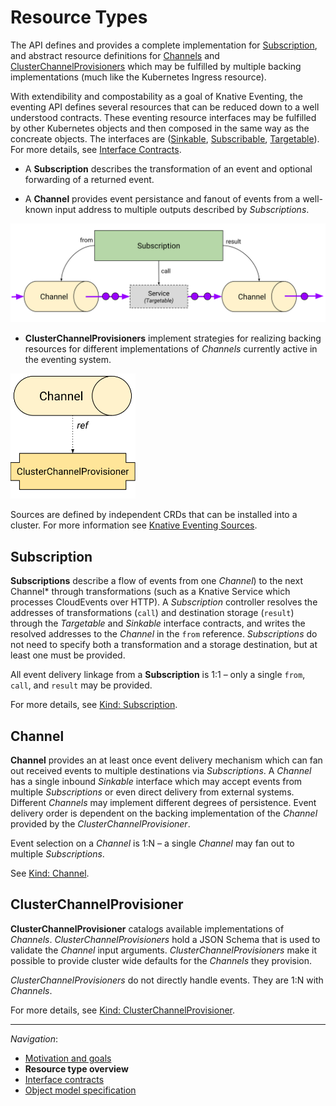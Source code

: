# Resource Types

The API defines and provides a complete implementation for
[Subscription](spec.md#kind-subscription), and abstract resource definitions
for [Channels](spec.md#kind-channel) and
[ClusterChannelProvisioners](spec.md#kind-cluster-channel-provisioner) which may
be fulfilled by multiple backing implementations (much like the Kubernetes
Ingress resource).

With extendibility and compostability as a goal of Knative Eventing, the
eventing API defines several resources that can be reduced down to a well
understood contracts. These eventing resource interfaces may be fulfilled by
other Kubernetes objects and then composed in the same way as the concreate
objects. The interfaces are ([Sinkable](interfaces.md#sinkable),
[Subscribable](interfaces.md#Subscribable),
[Targetable](interfaces.md#targetable)). For more details, see
[Interface Contracts](interfaces.md).

- A **Subscription** describes the transformation of an event and optional
  forwarding of a returned event.

- A **Channel** provides event persistance and fanout of events from a
  well-known input address to multiple outputs described by _Subscriptions_.

<!-- This image is sourced from https://drive.google.com/open?id=10mmXzDb8S_4_ZG_hcBr7s4HPISyBqcqeJLTXLwkilRc -->

![Resource Types Overview](images/resource-types-overview.svg)

- **ClusterChannelProvisioners** implement strategies for realizing backing resources
  for different implementations of _Channels_ currently active in the eventing
  system.

<!-- This image is sourced from https://drive.google.com/open?id=1o_0Xh5VjwpQ7Px08h_Q4qnaOdMjt4yCEPixRFwJQjh8 -->

<img alt="Resource Types ClusterChannelProvisioners" src="images/resource-types-provisioner.svg" width="200">

Sources are defined by independent CRDs that can be installed into a cluster.
For more information see [Knative Eventing
Sources](https://github.com/knative/eventing-sources).

## Subscription

**Subscriptions** describe a flow of events from one _Channel_) to the next
Channel\* through transformations (such as a Knative Service which processes
CloudEvents over HTTP). A _Subscription_ controller resolves the addresses of
transformations (`call`) and destination storage (`result`) through the
_Targetable_ and _Sinkable_ interface contracts, and writes the resolved
addresses to the _Channel_ in the `from` reference. _Subscriptions_ do not need
to specify both a transformation and a storage destination, but at least one
must be provided.

All event delivery linkage from a **Subscription** is 1:1 – only a single
`from`, `call`, and `result` may be provided.

For more details, see [Kind: Subscription](spec.md#kind-subscription).

## Channel

**Channel** provides an at least once event delivery mechanism which can fan
out received events to multiple destinations via _Subscriptions_. A _Channel_
has a single inbound _Sinkable_ interface which may accept events from multiple
_Subscriptions_ or even direct delivery from external systems. Different
_Channels_ may implement different degrees of persistence. Event delivery order
is dependent on the backing implementation of the _Channel_ provided by the
_ClusterChannelProvisioner_.

Event selection on a _Channel_ is 1:N – a single _Channel_ may fan out to
multiple _Subscriptions_.

See [Kind: Channel](spec.md#kind-channel).

## ClusterChannelProvisioner

**ClusterChannelProvisioner** catalogs available implementations of _Channels_.
_ClusterChannelProvisioners_ hold a JSON Schema that is used to validate the
_Channel_ input arguments. _ClusterChannelProvisioners_ make it possible to
provide cluster wide defaults for the _Channels_ they provision.

_ClusterChannelProvisioners_ do not directly handle events. They are 1:N with
_Channels_.

For more details, see [Kind:
ClusterChannelProvisioner](spec.md#kind-cluster-channel-provisioner).


---

_Navigation_:

- [Motivation and goals](motivation.md)
- **Resource type overview**
- [Interface contracts](interfaces.md)
- [Object model specification](spec.md)
